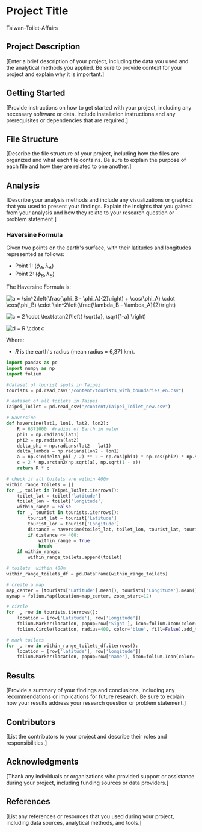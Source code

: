 # Project Title
Taiwan-Toilet-Affairs

## Project Description
[Enter a brief description of your project, including the data you used and the analytical methods you applied. Be sure to provide context for your project and explain why it is important.]
## Getting Started
[Provide instructions on how to get started with your project, including any necessary software or data. Include installation instructions and any prerequisites or dependencies that are required.]
## File Structure
[Describe the file structure of your project, including how the files are organized and what each file contains. Be sure to explain the purpose of each file and how they are related to one another.]
## Analysis
[Describe your analysis methods and include any visualizations or graphics that you used to present your findings. Explain the insights that you gained from your analysis and how they relate to your research question or problem statement.]

### Haversine Formula

Given two points on the earth's surface, with their latitudes and longitudes represented as follows:
- Point 1: $(\phi_A, \lambda_A)$
- Point 2: $(\phi_B, \lambda_B)$

The Haversine Formula is:

![a = \sin^2\left(\frac{\phi_B - \phi_A}{2}\right) + \cos(\phi_A) \cdot \cos(\phi_B) \cdot \sin^2\left(\frac{\lambda_B - \lambda_A}{2}\right)](https://latex.codecogs.com/png.latex?\color{cyan}a%20%3D%20%5Csin%5E2%5Cleft(%5Cfrac%7B%5Cphi_B%20-%20%5Cphi_A%7D%7B2%7D%5Cright)%20%2B%20%5Ccos(%5Cphi_A)%20%5Ccdot%20%5Ccos(%5Cphi_B)%20%5Ccdot%20%5Csin%5E2%5Cleft(%5Cfrac%7B%5Clambda_B%20-%20%5Clambda_A%7D%7B2%7D%5Cright))

![c = 2 \cdot \text{atan2}\left( \sqrt{a}, \sqrt{1-a} \right)](https://latex.codecogs.com/png.latex?\color{cyan}c%20%3D%202%20%5Ccdot%20%5Ctext%7Batan2%7D%5Cleft(%20%5Csqrt%7Ba%7D%2C%20%5Csqrt%7B1-a%7D%20%5Cright))

![d = R \cdot c](https://latex.codecogs.com/png.latex?\color{cyan}d%20%3D%20R%20%5Ccdot%20c)

Where:
- $R$ is the earth's radius (mean radius = 6,371 km).

```python
import pandas as pd
import numpy as np
import folium

#dataset of tourist spots in Taipei
tourists = pd.read_csv("/content/tourists_with_boundaries_en.csv")

# dataset of all toilets in Taipei
Taipei_Toilet = pd.read_csv("/content/Taipei_Toilet_new.csv")

# Haversine
def haversine(lat1, lon1, lat2, lon2):
    R = 6371000  #radius of Earth in meter
    phi1 = np.radians(lat1)
    phi2 = np.radians(lat2)
    delta_phi = np.radians(lat2 - lat1)
    delta_lambda = np.radians(lon2 - lon1)
    a = np.sin(delta_phi / 2) ** 2 + np.cos(phi1) * np.cos(phi2) * np.sin(delta_lambda / 2) ** 2
    c = 2 * np.arctan2(np.sqrt(a), np.sqrt(1 - a))
    return R * c

# check if all toilets are within 400m
within_range_toilets = []
for _, toilet in Taipei_Toilet.iterrows():
    toilet_lat = toilet['latitude']
    toilet_lon = toilet['longitude']
    within_range = False
    for _, tourist in tourists.iterrows():
        tourist_lat = tourist['Latitude']
        tourist_lon = tourist['Longitude']
        distance = haversine(toilet_lat, toilet_lon, tourist_lat, tourist_lon)
        if distance <= 400:
            within_range = True
            break
    if within_range:
        within_range_toilets.append(toilet)

# toilets  within 400m
within_range_toilets_df = pd.DataFrame(within_range_toilets)

# create a map
map_center = [tourists['Latitude'].mean(), tourists['Longitude'].mean()]
mymap = folium.Map(location=map_center, zoom_start=12)

# circle
for _, row in tourists.iterrows():
    location = [row['Latitude'], row['Longitude']]
    folium.Marker(location, popup=row['Sight'], icon=folium.Icon(color='blue')).add_to(mymap)
    folium.Circle(location, radius=400, color='blue', fill=False).add_to(mymap)

# mark toilets
for _, row in within_range_toilets_df.iterrows():
    location = [row['latitude'], row['longitude']]
    folium.Marker(location, popup=row['name'], icon=folium.Icon(color='green')).add_to(mymap)

```
## Results
[Provide a summary of your findings and conclusions, including any recommendations or implications for future research. Be sure to explain how your results address your research question or problem statement.]
## Contributors
[List the contributors to your project and describe their roles and responsibilities.]
## Acknowledgments
[Thank any individuals or organizations who provided support or assistance during your project, including funding sources or data providers.]
## References
[List any references or resources that you used during your project, including data sources, analytical methods, and tools.]
